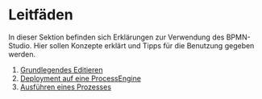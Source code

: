 # Leitfäden

In dieser Sektion befinden sich Erklärungen zur Verwendung des BPMN-Studio.
Hier sollen Konzepte erklärt und Tipps für die Benutzung gegeben werden.

1. [Grundlegendes Editieren](./basic-editing/basic-editing.md)
1. [Deployment auf eine ProcessEngine](./deploy/deploy.md)
1. [Ausführen eines Prozesses](./start/start.md)
